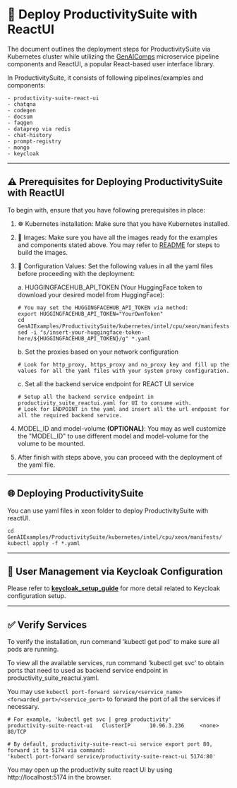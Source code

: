 # 🚀 Deploy ProductivitySuite with ReactUI

The document outlines the deployment steps for ProductivitySuite via Kubernetes cluster while utilizing the [GenAIComps](https://github.com/opea-project/GenAIComps.git) microservice pipeline components and ReactUI, a popular React-based user interface library.

In ProductivitySuite, it consists of following pipelines/examples and components:
```
- productivity-suite-react-ui
- chatqna
- codegen
- docsum
- faqgen
- dataprep via redis
- chat-history
- prompt-registry
- mongo
- keycloak
```

---

## ⚠️ Prerequisites for Deploying ProductivitySuite with ReactUI
To begin with, ensure that you have following prerequisites in place:

1. ☸ Kubernetes installation: Make sure that you have Kubernetes installed.
2. 🐳 Images: Make sure you have all the images ready for the examples and components stated above. You may refer to [README](../../docker_compose/intel/cpu/xeon/README.md) for steps to build the images.
3. 🔧 Configuration Values: Set the following values in all the yaml files before proceeding with the deployment:

   a. HUGGINGFACEHUB_API_TOKEN (Your HuggingFace token to download your desired model from HuggingFace):
      ```
      # You may set the HUGGINGFACEHUB_API_TOKEN via method:
      export HUGGINGFACEHUB_API_TOKEN="YourOwnToken"
      cd GenAIExamples/ProductivitySuite/kubernetes/intel/cpu/xeon/manifests/
      sed -i "s/insert-your-huggingface-token-here/${HUGGINGFACEHUB_API_TOKEN}/g" *.yaml
      ```

   b. Set the proxies based on your network configuration
      ```
      # Look for http_proxy, https_proxy and no_proxy key and fill up the values for all the yaml files with your system proxy configuration.
      ```

   c. Set all the backend service endpoint for REACT UI service
      ```
      # Setup all the backend service endpoint in productivity_suite_reactui.yaml for UI to consume with.
      # Look for ENDPOINT in the yaml and insert all the url endpoint for all the required backend service.
      ```

4. MODEL_ID and model-volume **(OPTIONAL)**: You may as well customize the "MODEL_ID" to use different model and model-volume for the volume to be mounted.
5. After finish with steps above, you can proceed with the deployment of the yaml file.

---

##  🌐 Deploying ProductivitySuite
You can use yaml files in xeon folder to deploy ProductivitySuite with reactUI.
```
cd GenAIExamples/ProductivitySuite/kubernetes/intel/cpu/xeon/manifests/
kubectl apply -f *.yaml
```

---

## 🔐 User Management via Keycloak Configuration
Please refer to **[keycloak_setup_guide](../../docker_compose/intel/cpu/xeon/keycloak_setup_guide.md)** for more detail related to Keycloak configuration setup.

---

## ✅ Verify Services
To verify the installation, run command 'kubectl get pod' to make sure all pods are running.

To view all the available services, run command 'kubectl get svc' to obtain ports that need to used as backend service endpoint in productivity_suite_reactui.yaml.

You may use `kubectl port-forward service/<service_name> <forwarded_port>/<service_port>` to forward the port of all the services if necessary.
```
# For example, 'kubectl get svc | grep productivity'
productivity-suite-react-ui   ClusterIP      10.96.3.236     <none>        80/TCP

# By default, productivity-suite-react-ui service export port 80, forward it to 5174 via command:
'kubectl port-forward service/productivity-suite-react-ui 5174:80'
```

You may open up the productivity suite react UI by using http://localhost:5174 in the browser.
